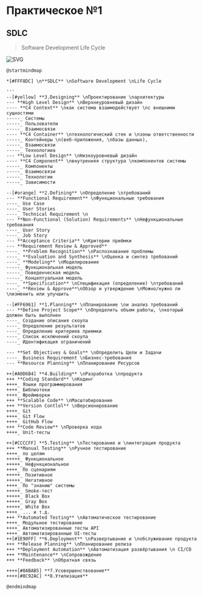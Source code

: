 # Практическое №1
## SDLC
> Software Development Life Cycle


![SVG](http://www.plantuml.com/plantuml/svg/dLZVKnDN57xFNt57Pwe6YJ-gLDyCmQWTR1sZxODrEajoWQsRtJIx0Nape9KMHsfVsd7QIgtJrm8I2R__XTt_gDztzsIp1C9WTHpttdlETtwSSxzpuPeVMFMWQhkLgbNBP3BP1oUBnUALaS93zOsRpPP6HWlPB3vBtdWmRTMr6j5Jsl5gLUq6s1wrnxKgp9GTdScSEdKgCpZuuEICTXnl-g7APZ_DZMZVdd1jTyA0X6-Y9-5ks0etezcmRRvNm-Lm9so7BHulHq-YPpYOZKMYEQmNW3a8h9lsnAGQfN4LWyQ8luGjAW6ZHN4YyZjSZHR23HMk0NeT9ZR27U8Gg7195Jmtq8-3664JnvigQi9kqrZU3fSLKAZMnc8N8ArmWuT0dOETMQX5JShGwZpzXrmR673XHontAHmjSjDO7VnM5Rhm24asmpT0tufUm9R9X3dVwYeXEl62aB2-Y7Mx9n3BTdNTX49rfeAW-FSU9fzZfuaGsqY6sDzKOPjnq-PEjA00ZS0O5WNu1GI98UNAQoDEW0s6pSe0vRIHNnaCzv3xjZ7xWG0mlNYMLbRW_pgjhB7GD1WzEtFs607oz6rlF67RadOOzQOFwOO_JBat0VOHlL2jUQvsfHkW0TrPQ9iqH8lHeaaSufthz6Iu34bQWTjxJ0jberdQW-oXXNxTAyop_vk3vEnNwAtI7hMJYfbBwDKjTqBp4bx49HotktVmJrEh5hiQaAtazadGAwbBkI79BZRSSc1xhkMek_hxXbtNrIHXxv2N7MJc1yWpkcKsDEiCq8EGqM8czls-3zwmVDrTrbKfyEgszcNhdYvFkdPvlqrO59--yDp1b5-dIvxJuFUPjBWlRO4SFlr8FrMlPpEoyRatbgpfIBvSrhN0Sii8g6u7kcvRiTNN03LSnlznv-8x4hqAjtaXHJlbB1oVilMq-aJbQxMwDwKhsMni4t9twjwOewkGANiWL4OQMra2RJHDPwqpgXIX6dkxY6ehrOp4kZvbEGsB4CfoAwequmQJk4I-z0TIr6AgI8Djqz1oyTTLlnuniBUzYdQIDljTY7Ehb-YJxktJEOXdKIMyYwrzRBagdRkJK5i_SM4i1hF7UtiqFWCerNJP7aVBTRFx5pBReeVHqx1DO_o6_cce7tADpa3do1prbZYRDJToXMmSFJ7vdej9620V02x0dOn-81ES8qV5duhvvI6fRJkMXWClW6HE8BS5nEVHVBnFSk247xewT87aS25tnx7Sr8265dq-E9m1nXMpI6Fg2BemVACLMlOxNGvKgUpLz27S8vwoHQEVsAAAr4f4qgEP7flyPcQ4mSc2yO1HK5g8zKdlUpo9kLLoZTBnIgmb8R1YvChaWkFJJ0fiBujI7t8qM-icbo_WptBCzKVhX9lfwyyf90I0Jo40yLFSsZMJcKx1p4ksTvpKG_tyJIx1x87Ev91W7gdS1Sb8QKewK5-EiIpsbFRHXpSyo_6FACu_yOAToN73V0Aru_nmmqUbVR-7eiDNfXztU4C7-mq1Snjyhr47SHwl2SCb0ffNOTCK83CmyE1a_lp8qF0bDlEbt733TYe9pXBV7jsUOfAmBRIunddEOW9aW4y1ZufWTb2YLQy8XLEG_1U-fzW0ClyldpE04ZxlP7iRV-blEaZHO39Mc4JZH8kwdQDt9ZKRq5rbbtUEM2WCFWkCh-2N5aObqqVpz1buFSaHjQzqtIUlys7eU4xwZTmKcZseI5Tks47tInNnWEykRpR6PAUJAIspAlMg5yvYZjckR1H1k8znXIvWxNYnuweLyATOPDKkv-vfFqYAzZQMEr1yeJaPHIRfql5z2dhRSXkMe_Q1Bv4BoPi0x7ZK9o6a56McnnPVycPteF_K8cGY8--D8-NYUORBJHiy9pUaBV6OBq5w6AxsMc0Ee2DdlQWdUFka3r-Uw7sK2aYfwZtIIM4wkyEELNwaXht7dOqRTMiclVvwqWwqR72To-NCt9hDXMivoNs-4NXLAz2L_Ud_ELmrrBaTUvwCyEEKmxmdOWe-NW5xhJ6NAK5v-ILjgV9tRdsCvlrRwPvcIr-uVlLytD93U7BN76-6T9YYelYAKFv0NtC6DX4RntgxUzglj-zgHrl-SNcJ91DFxGIWwv-IMYLFdeF1oqKZZeaYUfMEWaVGKuLRvmeZoTsptK2xV1JBEuhJLzpQJJziHA6eTMKCZTUPH2kGXNbvhNL-BCBx1VBCzVdyS7xuCdFzMIxyc-D0aZjFOFb1DfM3R5OKhnIkNimNg7Y5YWnmAnqa13FNj5kHtuZy1m00)

```
@startmindmap

*[#FFF8DC] \n**SDLC** \nSoftware Development \nLife Cycle

'''
--[#yellow] **3.Designing** \nПроектирование \nархитектуры
--- **High Level Design** \nВерхнеуровневый дизайн
---- **C4 Context** \nкак система взаимодействует \nс внешними сущностями
-----_ Cистемы
-----_ Пользователи
-----_ Взаимосвязи
---- **C4 Container** \nтехнологический стек и \nзоны ответственности
-----_ Контейнеры \n(веб-приложения, \nбазы данных),
-----_ Взаимосвязи
-----_ Технологииa
--- **Low Level Design** \nНизкоуровневый дизайн
---- **C4 Component** \nвнутренняя структура \nкомпонентов системы
-----_ Компоненты
-----_ Взаимосвязи
-----_ Технологии
-----_ Зависимости

--[#orange] **2.Defining** \nОпределение \nтребований
--- **Functional Requirement** \nФункциональные требования
----_ Use Case
----_ User Stories
----_ Technical Requirement \n
--- **Non-Functional (Solution) Requirements** \nНефункциональные требования 
----_ User Story
----_ Job Story
--- **Acceptance Criteria** \nКритерии приёмки
--- **Requirement Review & Approved**
----_ **Problem Recognition** \nРаспознавание проблемы
----_ **Evaluation and Synthesis** \nОценка и синтез требований
----_ **Modeling** \nМоделирование
-----_ Функциональная модель
-----_ Поведенческая модель
-----_ Концептуальная модель
----_ **Specification** \nСпецификация (определение) \nтребований
----_ **Review & Approve**\nОбзор и утверждение \nМожно/нужно ли \nизменить или улучшить

--[#FF6961] **1.Planning** \nПланирование \nи анализ требований
--- **Define Project Scope** \nОпределить объем работы, \nкоторый должен быть выполнен
----_ Создание описания скоупа
----_ Определение результатов
----_ Определение критериев приемки
----_ Список исключений скоупа
----_ Идентификация ограничений

--- **Set Objectives & Goals** \nОпределить Цели и Задачи
----_ Business Requirement \nБизнес-требования
--- **Resource Planning** \nПланирование Ресурсов

++[#A0D6B4] **4.Building** \nРазработка \nпродукта
+++ **Coding Standard** \nКодинг
++++_ Языки программирования
++++_ Библиотеки
++++_ Фреймворки
+++ **Scalable Code** \nМасштабирование
+++ **Version Contlol** \nВерсионирование
++++_ Git
++++_ Git Flow
++++_ GitHub Flow
+++ **Code Review** \nПроверка кода
++++_ Unit-тесты

++[#CCCCFF] **5.Testing** \nТестирование и \nинтеграция продукта
+++ **Manual Testing** \nРучное тестирование
++++_ по целям
+++++_ Функциональное
+++++_ Нефункциональное
++++_ По сценариям
+++++_ Позитивное
+++++_ Негативное
++++_ По "знанию" системы
+++++_ Smoke-тест
+++++_ Black Box
+++++_ Gray Box
+++++_ White Box
++++_ ... и т.д.
+++ **Automated Testing** \nАвтоматическое тестирование
++++_ Модульное тестирование
++++_ Автоматизированные тесты API
++++_ Автоматизированные UI-тесты
++[#1E90FF] **6.Deployment** \nРазвертывание и \nобслуживание продукта
+++ **Release Planning** \nПланирование релиза
+++ **Deployment Automation** \nАвтоматизация развёртывания \n CI/CD
+++ **Maintenance** \nСопровождение
+++ **Feedback** \nОбратная связь

++++[#0ABAB5] **7.Усовершенствование**
++++[#8C92AC] **8.Утилизация**

@endmindmap
```
